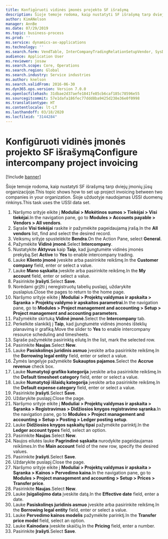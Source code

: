 ```yaml
---
title: Konfigūruoti vidinės įmonės projekto SF išrašymą
description: Šioje temoje rodoma, kaip nustatyti SF išrašymą tarp dviejų įmonių jūsų organizacijoje.
author: KimANelson
manager: AnnBe
ms.date: 07/29/2019
ms.topic: business-process
ms.prod: ''
ms.service: dynamics-ax-applications
ms.technology: ''
ms.search.form: VendTable, InterCompanyTradingRelationSetupVendor, SysDataAreaSelectLookup, ProjParameters, ProjPosting, ProjTransferPrice
audience: Application User
ms.reviewer: josaw
ms.search.scope: Core, Operations
ms.search.region: Global
ms.search.industry: Service industries
ms.author: knelson
ms.search.validFrom: 2016-06-30
ms.dyn365.ops.version: Version 7.0.0
ms.openlocfilehash: 31dbae2d37aefe1841fe85cb6caf185c78596e55
ms.sourcegitcommit: 57e1dafa186fec77ddd8ba9425d238e36e0f0998
ms.translationtype: HT
ms.contentlocale: lt-LT
ms.lasthandoff: 03/18/2020
ms.locfileid: "3144284"
---
```

# <a name="configure-intercompany-project-invoicing"></a><span data-ttu-id="a39f0-103">Konfigūruoti vidinės įmonės projekto SF išrašymą</span><span class="sxs-lookup"><span data-stu-id="a39f0-103">Configure intercompany project invoicing</span></span>

[!include [banner](../../includes/banner.md)]

<span data-ttu-id="a39f0-104">Šioje temoje rodoma, kaip nustatyti SF išrašymą tarp dviejų įmonių jūsų organizacijoje.</span><span class="sxs-lookup"><span data-stu-id="a39f0-104">This topic shows how to set up project invoicing between two companies in your organization.</span></span> <span data-ttu-id="a39f0-105">Šioje užduotyje naudojamas USSI duomenų rinkinys.</span><span class="sxs-lookup"><span data-stu-id="a39f0-105">This task uses the USSI data set.</span></span>

1. <span data-ttu-id="a39f0-106">Naršymo srityje eikite į **Moduliai > Mokėtinos sumos > Tiekėjai > Visi tiekėjai**.</span><span class="sxs-lookup"><span data-stu-id="a39f0-106">In the navigation pane, go to **Modules > Accounts payable > Vendors > All vendors**.</span></span>
2. <span data-ttu-id="a39f0-107">Sąraše **Visi tiekėjai** raskite ir pažymėkite pageidaujamą įrašą.</span><span class="sxs-lookup"><span data-stu-id="a39f0-107">In the **All vendors** list, find and select the desired record.</span></span>
3. <span data-ttu-id="a39f0-108">Veiksmų srityje spustelėkite **Bendra**.</span><span class="sxs-lookup"><span data-stu-id="a39f0-108">On the Action Pane, select **General**.</span></span>
4. <span data-ttu-id="a39f0-109">Pažymėkite **Vidinė įmonė**.</span><span class="sxs-lookup"><span data-stu-id="a39f0-109">Select **Intercompany**.</span></span>
5. <span data-ttu-id="a39f0-110">Nustatykite **Aktyvus** kaip **Taip**, kad įjungtumėte vidinės įmonės prekybą.</span><span class="sxs-lookup"><span data-stu-id="a39f0-110">Set **Active** to **Yes** to enable intercompany trading.</span></span>
6. <span data-ttu-id="a39f0-111">Lauke **Kliento įmonė** įveskite arba pasirinkite reikšmę.</span><span class="sxs-lookup"><span data-stu-id="a39f0-111">In the **Customer company** field, enter or select a value.</span></span>
7. <span data-ttu-id="a39f0-112">Lauke **Mano sąskaita** įveskite arba pasirinkite reikšmę.</span><span class="sxs-lookup"><span data-stu-id="a39f0-112">In the **My account** field, enter or select a value.</span></span>
8. <span data-ttu-id="a39f0-113">Pasirinkite **Įrašyti**.</span><span class="sxs-lookup"><span data-stu-id="a39f0-113">Select **Save**.</span></span>
9. <span data-ttu-id="a39f0-114">Norėdami grįžti į neregistruotų tabelių puslapį, uždarykite puslapius.</span><span class="sxs-lookup"><span data-stu-id="a39f0-114">Close the pages to return to the home page.</span></span>
10. <span data-ttu-id="a39f0-115">Naršymo srityje eikite į **Moduliai > Projektų valdymas ir apskaita > Sąranka > Projektų valdymo ir apskaitos parametrai**.</span><span class="sxs-lookup"><span data-stu-id="a39f0-115">In the navigation pane, go to **Modules > Project management and accounting > Setup > Project management and accounting parameters**.</span></span>
11. <span data-ttu-id="a39f0-116">Pažymėkite skirtuką **Vidinė įmonė**.</span><span class="sxs-lookup"><span data-stu-id="a39f0-116">Select the **Intercompany** tab.</span></span>
12. <span data-ttu-id="a39f0-117">Perkelkite slankiklį į **Taip**, kad įjungtumėte vidinės įmonės išteklių planavimą ir grafiką.</span><span class="sxs-lookup"><span data-stu-id="a39f0-117">Move the slider to **Yes** to enable intercompany resource scheduling and timesheets.</span></span>
13. <span data-ttu-id="a39f0-118">Sąraše pažymėkite pasirinktą eilutę.</span><span class="sxs-lookup"><span data-stu-id="a39f0-118">In the list, mark the selected row.</span></span>
14. <span data-ttu-id="a39f0-119">Pasirinkite **Naujas**.</span><span class="sxs-lookup"><span data-stu-id="a39f0-119">Select **New**.</span></span>
15. <span data-ttu-id="a39f0-120">Lauke **Pasiskolinęs juridinis asmuo** įveskite arba pasirinkite reikšmę.</span><span class="sxs-lookup"><span data-stu-id="a39f0-120">In the **Borrowing legal entity** field, enter or select a value.</span></span>
16. <span data-ttu-id="a39f0-121">Žymės langelyje pažymėkite **Sukauptos pajamos**.</span><span class="sxs-lookup"><span data-stu-id="a39f0-121">Select the **Accrue revenue** check box.</span></span>
17. <span data-ttu-id="a39f0-122">Lauke **Numatytoji grafiko kategorija** įveskite arba pasirinkite reikšmę.</span><span class="sxs-lookup"><span data-stu-id="a39f0-122">In the **Default timesheet category** field, enter or select a value.</span></span>
18. <span data-ttu-id="a39f0-123">Lauke **Numatytoji išlaidų kategorija** įveskite arba pasirinkite reikšmę.</span><span class="sxs-lookup"><span data-stu-id="a39f0-123">In the **Default expense category** field, enter or select a value.</span></span>
19. <span data-ttu-id="a39f0-124">Pasirinkite **Įrašyti**.</span><span class="sxs-lookup"><span data-stu-id="a39f0-124">Select **Save**.</span></span>
20. <span data-ttu-id="a39f0-125">Uždarykite puslapį.</span><span class="sxs-lookup"><span data-stu-id="a39f0-125">Close the page.</span></span>
21. <span data-ttu-id="a39f0-126">Naršymo srityje eikite į **Moduliai > Projektų valdymas ir apskaita > Sąranka > Registravimas > Didžiosios knygos registravimo sąranka**.</span><span class="sxs-lookup"><span data-stu-id="a39f0-126">In the navigation pane, go to **Modules > Project management and accounting > Setup > Posting > Ledger posting setup**.</span></span>
22. <span data-ttu-id="a39f0-127">Lauke **Didžiosios knygos sąskaitų tipai** pažymėkite parinktį.</span><span class="sxs-lookup"><span data-stu-id="a39f0-127">In the **Ledger account types** field, select an option.</span></span>
23. <span data-ttu-id="a39f0-128">Pasirinkite **Naujas**.</span><span class="sxs-lookup"><span data-stu-id="a39f0-128">Select **New**.</span></span>
24. <span data-ttu-id="a39f0-129">Naujos eilutės lauke **Pagrindinė sąskaita** nurodykite pageidaujamas reikšmes.</span><span class="sxs-lookup"><span data-stu-id="a39f0-129">In the **Main account** field of the new row, specify the desired values.</span></span>
25. <span data-ttu-id="a39f0-130">Pasirinkite **Įrašyti**.</span><span class="sxs-lookup"><span data-stu-id="a39f0-130">Select **Save**.</span></span>
26. <span data-ttu-id="a39f0-131">Uždarykite puslapį.</span><span class="sxs-lookup"><span data-stu-id="a39f0-131">Close the page.</span></span>
27. <span data-ttu-id="a39f0-132">Naršymo srityje eikite į **Moduliai > Projektų valdymas ir apskaita > Sąranka > Kainos > Pervedimo kaina**.</span><span class="sxs-lookup"><span data-stu-id="a39f0-132">In the navigation pane, go to **Modules > Project management and accounting > Setup > Prices > Transfer price**.</span></span>
28. <span data-ttu-id="a39f0-133">Pasirinkite **Naujas**.</span><span class="sxs-lookup"><span data-stu-id="a39f0-133">Select **New**.</span></span>
29. <span data-ttu-id="a39f0-134">Lauke **Įsigaliojimo data** įveskite datą.</span><span class="sxs-lookup"><span data-stu-id="a39f0-134">In the **Effective date** field, enter a date.</span></span>
30. <span data-ttu-id="a39f0-135">Lauke **Pasiskolinęs juridinis asmuo** įveskite arba pasirinkite reikšmę.</span><span class="sxs-lookup"><span data-stu-id="a39f0-135">In the **Borrowing legal entity** field, enter or select a value.</span></span>
31. <span data-ttu-id="a39f0-136">Lauke **Pervedimo kainos modelis** pažymėkite parinktį.</span><span class="sxs-lookup"><span data-stu-id="a39f0-136">In the **Transfer price model** field, select an option.</span></span>
32. <span data-ttu-id="a39f0-137">Lauke **Kainodara** įveskite skaičių.</span><span class="sxs-lookup"><span data-stu-id="a39f0-137">In the **Pricing** field, enter a number.</span></span>
33. <span data-ttu-id="a39f0-138">Pasirinkite **Įrašyti**.</span><span class="sxs-lookup"><span data-stu-id="a39f0-138">Select **Save**.</span></span>

